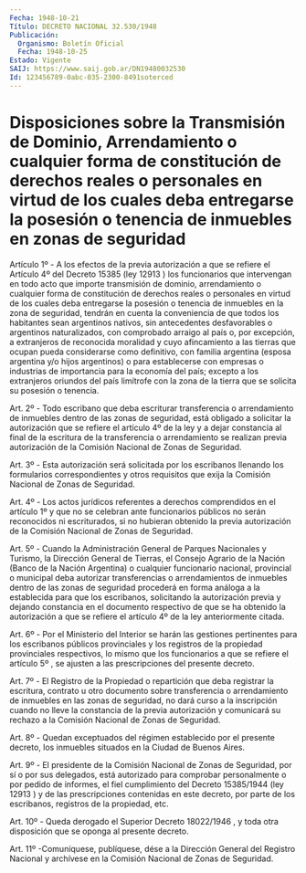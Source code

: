 ```yaml
---
Fecha: 1948-10-21
Título: DECRETO NACIONAL 32.530/1948
Publicación:
  Organismo: Boletín Oficial
  Fecha: 1948-10-25
Estado: Vigente
SAIJ: https://www.saij.gob.ar/DN19480032530
Id: 123456789-0abc-035-2300-8491soterced
---
```

# Disposiciones sobre la Transmisión de Dominio, Arrendamiento o cualquier forma de constitución de derechos reales o personales en virtud de los cuales deba entregarse la posesión o tenencia de inmuebles en zonas de seguridad

<a id="1"></a>
Artículo 1º - A los efectos de la previa autorización a que se refiere el Artículo 4º del Decreto 15385 (ley 12913 ) los funcionarios que intervengan en todo acto que importe transmisión de dominio, arrendamiento o cualquier forma de constitución de derechos reales o personales en virtud de los cuales deba entregarse la posesión o tenencia de inmuebles en la zona de seguridad, tendrán en cuenta la conveniencia de que todos los habitantes sean argentinos nativos, sin antecedentes desfavorables o argentinos naturalizados, con comprobado arraigo al país o, por excepción, a extranjeros de reconocida moralidad y cuyo afincamiento a las tierras que ocupan pueda considerarse como definitivo, con familia argentina (esposa argentina y/o hijos argentinos) o para establecerse con empresas o industrias de importancia para la economía del país; excepto a los extranjeros oriundos del país limítrofe con la zona de la tierra que se solicita su posesión o tenencia.

<a id="2"></a>
Art. 2º -  Todo escribano que deba escriturar transferencia o arrendamiento de inmuebles dentro de las zonas de seguridad, está obligado a solicitar la autorización que se refiere el artículo 4º de la ley y a dejar constancia al final de la escritura de la transferencia o arrendamiento se realizan previa autorización de la Comisión Nacional de Zonas de Seguridad.

<a id="3"></a>
Art. 3º -  Esta autorización será solicitada por los escribanos llenando los formularios correspondientes y otros requisitos que exija la Comisión Nacional de Zonas de Seguridad.

<a id="4"></a>
Art. 4º -  Los actos jurídicos referentes a derechos comprendidos en el artículo 1º y que no se celebran ante funcionarios públicos no serán reconocidos ni escriturados, si no hubieran obtenido la previa autorización de la Comisión Nacional de Zonas de Seguridad.

<a id="5"></a>
Art. 5º -  Cuando la Administración General de Parques Nacionales y Turismo, la Dirección General de Tierras, el Consejo Agrario de la Nación (Banco de la Nación Argentina) o cualquier funcionario nacional, provincial o municipal deba autorizar transferencias o arrendamientos de inmuebles dentro de las zonas de seguridad procederá en forma análoga a la establecida para que los escribanos, solicitando la autorización previa y dejando constancia en el documento respectivo de que se ha obtenido la autorización a que se refiere el artículo 4º de la ley anteriormente citada.

<a id="6"></a>
Art. 6º - Por el Ministerio del Interior se harán las gestiones pertinentes para los escribanos públicos provinciales y los registros de la propiedad provinciales respectivos, lo mismo que los funcionarios a que se refiere el artículo 5º , se ajusten a las prescripciones del presente decreto.

<a id="7"></a>
Art. 7º -  El Registro de la Propiedad o repartición que deba registrar la escritura, contrato u otro documento sobre transferencia o arrendamiento de inmuebles en las zonas de seguridad, no dará curso a la inscripción cuando no lleve la constancia de la previa autorización y comunicará su rechazo a la Comisión Nacional de Zonas de Seguridad.

<a id="8"></a>
Art. 8º -  Quedan exceptuados del régimen establecido por el presente decreto, los inmuebles situados en la Ciudad de Buenos Aires.

<a id="9"></a>
Art. 9º -  El presidente de la Comisión Nacional de Zonas de Seguridad, por sí o por sus delegados, está autorizado para comprobar personalmente o por pedido de informes, el fiel cumplimiento del Decreto 15385/1944 (ley 12913 ) y de las prescripciones contenidas en este decreto, por parte de los escribanos, registros de la propiedad, etc.

<a id="10"></a>
Art. 10º - Queda derogado el Superior Decreto 18022/1946 , y toda otra disposición que se oponga al presente decreto.

<a id="11"></a>
Art. 11º -Comuníquese, publíquese, dése a la Dirección General del Registro Nacional y archívese en la Comisión Nacional de Zonas de Seguridad.